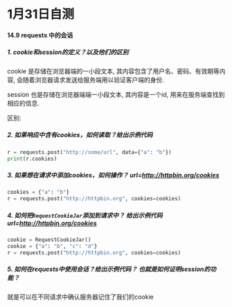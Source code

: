 # 1月31日自测

#### 14.9 requests 中的会话

##### 1. cookie和session的定义？以及他们的区别

cookie 是存储在浏览器端的一小段文本, 其内容包含了用户名、密码、有效期等内容, 会随着浏览器请求发送给服务端用以验证客户端的身份.

session 也是存储在浏览器端端一小段文本, 其内容是一个id, 用来在服务端查找到相应的信息.

区别: 

##### 2. 如果响应中含有cookies，如何读取？给出示例代码

```python
r = requests.post("http://some/url", data={"a": "b"})
print(r.cookies)
```

##### 3. 如果想在请求中添加cookies，如何操作？ url=http://httpbin.org/cookies

```python
cookies = {"a": "b"}
r = requests.post("http://httpbin.org", cookies=cookies)
```

##### 4. 如何把`RequestCookieJar`添加到请求中？ 给出示例代码 url=http://httpbin.org/cookies

```python
cookie = RequestCookieJar()
cookie = {"a": "b", "c": "d"}
r = requests.post("http://httpbin.org", cookies=cookies)
```

##### 5. 如何在requests中使用会话？给出示例代码？ 也就是如何证明session的功能？

就是可以在不同请求中确认服务器记住了我们的cookie

